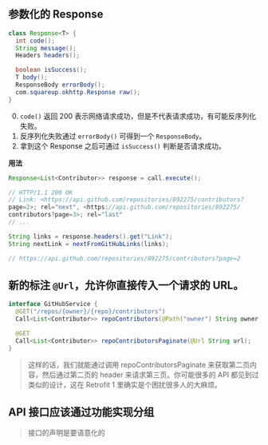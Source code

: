 参数化的 Response
---

```java
class Response<T> {
  int code();
  String message();
  Headers headers();

  boolean isSuccess();
  T body();
  ResponseBody errorBody();
  com.squareup.okhttp.Response raw();
}
```

0. `code()` 返回 200 表示网络请求成功，但是不代表请求成功，有可能反序列化失败。
0. 反序列化失败通过 `errorBody()` 可得到一个 `ResponseBody`。
0. 拿到这个 Response 之后可通过 `isSuccess()` 判断是否请求成功。


**用法**

```java
Response<List<Contributor>> response = call.execute();

// HTTP/1.1 200 OK
// Link: <https://api.github.com/repositories/892275/contributors?
page=2>; rel="next", <https://api.github.com/repositories/892275/
contributors?page=3>; rel="last"
// ...

String links = response.headers().get("Link");
String nextLink = nextFromGitHubLinks(links);

// https://api.github.com/repositories/892275/contributors?page=2
```

新的标注 `@Url`，允许你直接传入一个请求的 URL。
---

```java
interface GitHubService {
  @GET("/repos/{owner}/{repo}/contributors")
  Call<List<Contributor>> repoContributors(@Path("owner") String owner, @Path("repo") String repo);

  @GET
  Call<List<Contributor>> repoContributorsPaginate(@Url String url);
}
```

> 这样的话，我们就能通过调用 repoContributorsPaginate 来获取第二页内容，然后通过第二页的 header 来请求第三页。你可能很多的 API 都见到过类似的设计，这在 Retrofit 1 里确实是个困扰很多人的大麻烦。


API 接口应该通过功能实现分组
---

> 接口的声明是要语意化的

